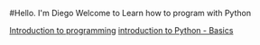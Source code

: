 #Hello. I'm Diego
Welcome to Learn how to program with Python 

[Introduction to programming](https://github.com/diegocambiaso/diegocambiaso.github.io/blob/main/introduction-to-Python-basics)
[introduction to Python - Basics](https://github.com/diegocambiaso/diegocambiaso.github.io/blob/main/introduction-to-Python-basics)
